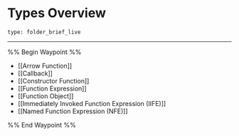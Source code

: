 # Types Overview
 
```ccard
type: folder_brief_live
```
 
---

%% Begin Waypoint %%
- [[Arrow Function]]
- [[Callback]]
- [[Constructor Function]]
- [[Function Expression]]
- [[Function Object]]
- [[Immediately Invoked Function Expression (IIFE)]]
- [[Named Function Expression (NFE)]]

%% End Waypoint %%